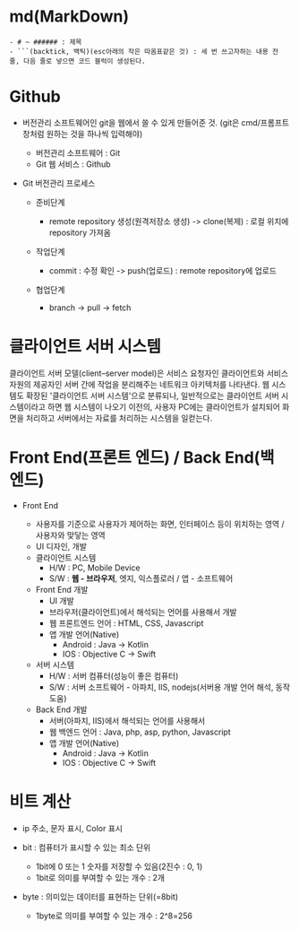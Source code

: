# md(MarkDown)

````
- # ~ ###### : 제목
- ```(backtick, 백틱)(esc아래의 작은 따옴표같은 것) : 세 번 쓰고자하는 내용 전 줄, 다음 줄로 넣으면 코드 블럭이 생성된다.
````

# Github

- 버전관리 소프트웨어인 git을 웹에서 쓸 수 있게 만들어준 것.
  (git은 cmd/프롬프트 창처럼 원하는 것을 하나씩 입력해야)

  - 버전관리 소프트웨어 : Git
  - Git 웹 서비스 : Github

- Git 버전관리 프로세스

  - 준비단계

    - remote repository 생성(원격저장소 생성)
      -> clone(복제) : 로컬 위치에 repository 가져옴

  - 작업단계

    - commit : 수정 확인
      -> push(업로드) : remote repository에 업로드

  - 협업단계
    - branch
      -> pull
      -> fetch

# 클라이언트 서버 시스템

클라이언트 서버 모델(client–server model)은 서비스 요청자인 클라이언트와 서비스 자원의 제공자인 서버 간에 작업을 분리해주는 네트워크 아키텍처를 나타낸다. 웹 시스템도 확장된 '클라이언트 서버 시스템'으로 분류되나, 일반적으로는 클라이언트 서버 시스템이라고 하면 웹 시스템이 나오기 이전의, 사용자 PC에는 클라이언트가 설치되어 화면을 처리하고 서버에서는 자료를 처리하는 시스템을 일컫는다.

# Front End(프론트 엔드) / Back End(백 엔드)

- Front End

  - 사용자를 기준으로 사용자가 제어하는 화면, 인터페이스 등이 위치하는 영역 / 사용자와 맞닿는 영역
  - UI 디자인, 개발
  - 클라이언트 시스템
    - H/W : PC, Mobile Device
    - S/W : **웹 - 브라우저**, 엣지, 익스플로러 / 앱 - 소프트웨어
  - Front End 개발
    - UI 개발
    - 브라우저(클라이언트)에서 해석되는 언어를 사용해서 개발
    - 웹 프론트엔드 언어 : HTML, CSS, Javascript
    - 앱 개발 언어(Native)
      - Android : Java -> Kotlin
      - IOS : Objective C -> Swift
  - 서버 시스템
    - H/W : 서버 컴퓨터(성능이 좋은 컴퓨터)
    - S/W : 서버 소프트웨어 - 아파치, IIS, nodejs(서버용 개발 언어 해석, 동작 도움)
  - Back End 개발
    - 서버(아파치, IIS)에서 해석되는 언어를 사용해서
    - 웹 백엔드 언어 : Java, php, asp, python, Javascript
    - 앱 개발 언어(Native)
      - Android : Java -> Kotlin
      - IOS : Objective C -> Swift

# 비트 계산
- ip 주소, 문자 표시, Color 표시
 
- bit : 컴퓨터가 표시할 수 있는 최소 단위
  - 1bit에 0 또는 1 숫자를 저장할 수 있음(2진수 : 0, 1)
  - 1bit로 의미를 부여할 수 있는 개수 : 2개

- byte : 의미있는 데이터를 표현하는 단위(=8bit)
  - 1byte로 의미를 부여할 수 있는 개수 : 2^8=256  

